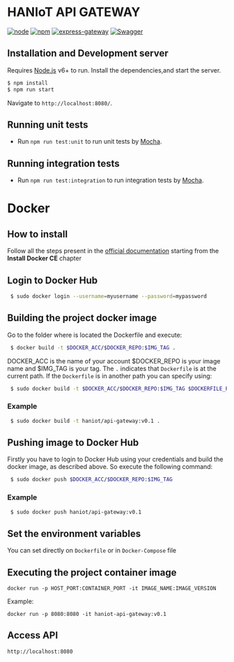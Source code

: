# HANIoT API GATEWAY

[![node](https://img.shields.io/badge/node-v10.15.3-red.svg?style=?style=flat-square&logo=node.js)](https://nodejs.org/)
[![npm](https://img.shields.io/badge/npm-v6.4.1-red.svg?style=flat-square&logo=npm)](https://nodejs.org/)
[![express-gateway](https://img.shields.io/badge/ExpressGateway-v1.10.2-green.svg?style=flat-square)](https://www.express-gateway.io/)
[![Swagger](https://img.shields.io/badge/swagger-v3.0-green.svg?longCache=true&style=flat)](https://swagger.io/)

## Installation and Development server
Requires [Node.js](https://nodejs.org/) v6+ to run.
Install the dependencies,and start the server.
```sh
$ npm install
$ npm run start
```
Navigate to `http://localhost:8080/`.

## Running unit tests
- Run `npm run test:unit` to run unit tests by [Mocha](https://mochajs.org/).

## Running integration tests
- Run `npm run test:integration` to run integration tests by [Mocha](https://mochajs.org/).


# Docker

##  How to install

Follow all the steps present in the [official documentation](https://docs.docker.com/install/linux/docker-ce/ubuntu/#install-docker-ce) starting from the **Install Docker CE** chapter

## Login to Docker Hub

```sh
 $ sudo docker login --username=myusername --password=mypassword
 ```

## Building the project docker image

Go to the folder where is located the Dockerfile and execute:

```sh
 $ docker build -t $DOCKER_ACC/$DOCKER_REPO:$IMG_TAG .
 ```

 DOCKER_ACC is the name of your account $DOCKER_REPO is your image name and $IMG_TAG is your tag. The ``.`` indicates that ``Dockerfile`` is at the current path. If the ``Dockerfile`` is in another path you can specify using: 

```sh
 $ sudo docker build -t $DOCKER_ACC/$DOCKER_REPO:$IMG_TAG $DOCKERFILE_PATH
 ```

### Example

```sh
 $ sudo docker build -t haniot/api-gateway:v0.1 .
 ```

## Pushing image to Docker Hub
Firstly you have to login to Docker Hub using your credentials and build the docker image, as described above. So execute the following command:
```sh
 $ sudo docker push $DOCKER_ACC/$DOCKER_REPO:$IMG_TAG
 ```

 ### Example

```sh
 $ sudo docker push haniot/api-gateway:v0.1
 ```

## Set the environment variables

You can set directly on ``Dockerfile`` or in ``Docker-Compose`` file

## Executing the project container image

``docker run -p HOST_PORT:CONTAINER_PORT -it IMAGE_NAME:IMAGE_VERSION``

Example:

``docker run -p 8080:8080 -it haniot-api-gateway:v0.1``

## Access API


``http://localhost:8080``